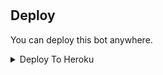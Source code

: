 #


## Deploy
You can deploy this bot anywhere.

<details><summary>Deploy To Heroku</summary>
<p>
<br>
<a href="https://heroku.com/deploy?template=https://github.com/senapatibubai111/MINNAL-BOT">
  <img src="https://www.herokucdn.com/deploy/button.svg" alt="Deploy">
</a>
</p>
</details>

